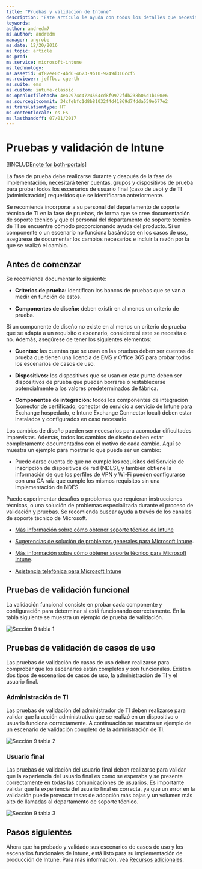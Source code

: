 ```yaml
---
title: "Pruebas y validación de Intune"
description: "Este artículo le ayuda con todos los detalles que necesita tener en cuenta a la hora de probar y validar la solución solo en la nube de Intune en su entorno."
keywords: 
author: andredm7
ms.author: andredm
manager: angrobe
ms.date: 12/20/2016
ms.topic: article
ms.prod: 
ms.service: microsoft-intune
ms.technology: 
ms.assetid: 4f82ee0c-4bd6-4623-9b10-9249d316ccf5
ms.reviewer: jeffbu, cgerth
ms.suite: ems
ms.custom: intune-classic
ms.openlocfilehash: 4ea2974c4724564cd8f9972fdb238b06d1b100e6
ms.sourcegitcommit: 34cfebfc1d8b81032f4d41869d74dda559e677e2
ms.translationtype: HT
ms.contentlocale: es-ES
ms.lasthandoff: 07/01/2017
---
```

# <a name="intune-testing-and-validation"></a>Pruebas y validación de Intune

[!INCLUDE[note for both-portals](./includes/note-for-both-portals.md)]

La fase de prueba debe realizarse durante y después de la fase de implementación, necesitará tener cuentas, grupos y dispositivos de prueba para probar todos los escenarios de usuario final (caso de uso) y de TI (administración) requeridos que se identificaron anteriormente.

Se recomienda incorporar a su personal del departamento de soporte técnico de TI en la fase de pruebas, de forma que se cree documentación de soporte técnico y que el personal del departamento de soporte técnico de TI se encuentre cómodo proporcionando ayuda del producto. Si un componente o un escenario no funciona basándose en los casos de uso, asegúrese de documentar los cambios necesarios e incluir la razón por la que se realizó el cambio.

## <a name="before-you-begin"></a>Antes de comenzar

Se recomienda documentar lo siguiente:

-   **Criterios de prueba:** identifican los bancos de pruebas que se van a medir en función de estos.

-   **Componentes de diseño:** deben existir en al menos un criterio de prueba.

Si un componente de diseño no existe en al menos un criterio de prueba que se adapta a un requisito o escenario, considere si este se necesita o no. Además, asegúrese de tener los siguientes elementos:

-   **Cuentas:** las cuentas que se usan en las pruebas deben ser cuentas de prueba que tienen una licencia de EMS y Office 365 para probar todos los escenarios de casos de uso.

-   **Dispositivos:** los dispositivos que se usan en este punto deben ser dispositivos de prueba que pueden borrarse o restablecerse potencialmente a los valores predeterminados de fábrica.

-   **Componentes de integración:** todos los componentes de integración (conector de certificado, conector de servicio a servicio de Intune para Exchange hospedado, e Intune Exchange Connector local) deben estar instalados y configurados en caso necesario.

Los cambios de diseño pueden ser necesarios para acomodar dificultades imprevistas. Además, todos los cambios de diseño deben estar completamente documentados con el motivo de cada cambio. Aquí se muestra un ejemplo para mostrar lo que puede ser un cambio:

-   Puede darse cuenta de que no cumple los requisitos del Servicio de inscripción de dispositivos de red (NDES), y también obtiene la información de que los perfiles de VPN y Wi-Fi pueden configurarse con una CA raíz que cumple los mismos requisitos sin una implementación de NDES.

Puede experimentar desafíos o problemas que requieran instrucciones técnicas, o una solución de problemas especializada durante el proceso de validación y pruebas. Se recomienda buscar ayuda a través de los canales de soporte técnico de Microsoft.

-   [Más información sobre cómo obtener soporte técnico de Intune](/intune-classic/troubleshoot/how-to-get-support-for-microsoft-intune)

-   [Sugerencias de solución de problemas generales para Microsoft Intune](/intune-classic/troubleshoot/general-troubleshooting-tips-for-microsoft-intune).

-   [Más información sobre cómo obtener soporte técnico para Microsoft Intune](/intune-classic/troubleshoot/how-to-get-support-for-microsoft-intune).

-   [Asistencia telefónica para Microsoft Intune](/intune-classic/troubleshoot/contact-assisted-phone-support-for-microsoft-intune)

## <a name="functional-validation-testing"></a>Pruebas de validación funcional

La validación funcional consiste en probar cada componente y configuración para determinar si está funcionando correctamente. En la tabla siguiente se muestra un ejemplo de prueba de validación.

![Sección 9 tabla 1](./media/section-9-image-1-table.PNG)

## <a name="use-case-validation-testing"></a>Pruebas de validación de casos de uso

Las pruebas de validación de casos de uso deben realizarse para comprobar que los escenarios están completos y son funcionales. Existen dos tipos de escenarios de casos de uso, la administración de TI y el usuario final.

### <a name="it-admin"></a>Administración de TI

Las pruebas de validación del administrador de TI deben realizarse para validar que la acción administrativa que se realizó en un dispositivo o usuario funciona correctamente. A continuación se muestra un ejemplo de un escenario de validación completo de la administración de TI.

![Sección 9 tabla 2](./media/section-9-image-2-table.PNG)

### <a name="end-user"></a>Usuario final

Las pruebas de validación del usuario final deben realizarse para validar que la experiencia del usuario final es como se esperaba y se presenta correctamente en todas las comunicaciones de usuarios. Es importante validar que la experiencia del usuario final es correcta, ya que un error en la validación puede provocar tasas de adopción más bajas y un volumen más alto de llamadas al departamento de soporte técnico.

![Sección 9 tabla 3](./media/section-9-image-3-table.PNG)

## <a name="next-steps"></a>Pasos siguientes

Ahora que ha probado y validado sus escenarios de casos de uso y los escenarios funcionales de Intune, está listo para su implementación de producción de Intune. Para más información, vea [Recursos adicionales](planning-guide-resources.md).
